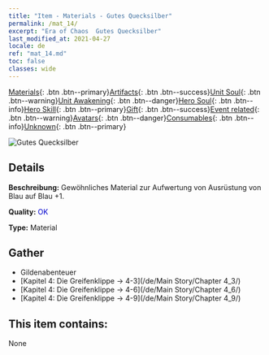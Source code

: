 ```yaml
---
title: "Item - Materials - Gutes Quecksilber"
permalink: /mat_14/
excerpt: "Era of Chaos  Gutes Quecksilber"
last_modified_at: 2021-04-27
locale: de
ref: "mat_14.md"
toc: false
classes: wide
---
```

 [Materials](/ItemsDE/){: .btn .btn--primary}[Artifacts](/ItemsDE/Artifacts/){: .btn .btn--success}[Unit Soul](/ItemsDE/UnitSoul/){: .btn .btn--warning}[Unit Awakening](/ItemsDE/UnitAwakening/){: .btn .btn--danger}[Hero Soul](/ItemsDE/HeroSoul/){: .btn .btn--info}[Hero Skill](/ItemsDE/HeroSkill/){: .btn .btn--primary}[Gift](/ItemsDE/Gift/){: .btn .btn--success}[Event related](/ItemsDE/Events/){: .btn .btn--warning}[Avatars](/ItemsDE/Avatars/){: .btn .btn--danger}[Consumables](/ItemsDE/Consumables/){: .btn .btn--info}[Unknown](/ItemsDE/Unknown/){: .btn .btn--primary}

 ![Gutes Quecksilber](/images/t/i_cailiao_shuiyin1.png)

## Details
 **Beschreibung:** Gewöhnliches Material zur Aufwertung von Ausrüstung von Blau auf Blau +1.

 **Quality:** <span style="color: #0000CD">OK</span>

 **Type:** Material

## Gather

*    Gildenabenteuer 
*    [Kapitel 4: Die Greifenklippe -> 4-3](/de/Main Story/Chapter 4_3/) 
*    [Kapitel 4: Die Greifenklippe -> 4-6](/de/Main Story/Chapter 4_6/) 
*    [Kapitel 4: Die Greifenklippe -> 4-9](/de/Main Story/Chapter 4_9/) 

## This item contains:

  None


